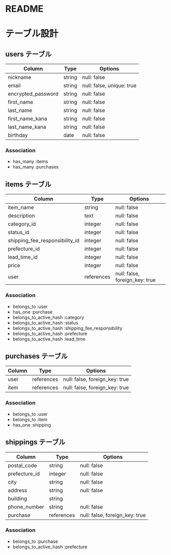# README

# テーブル設計

## users テーブル
| Column             | Type    | Options                   |
| ------------------ | ------- | ------------------------- |
| nickname           | string  | null: false               |
| email              | string  | null: false, unique: true |
| encrypted_password | string  | null: false               |
| first_name         | string  | null: false               |
| last_name          | string  | null: false               |
| first_name_kana    | string  | null: false               |
| last_name_kana     | string  | null: false               |
| birthday           | date    | null: false               |
### Association
- has_many :items
- has_many :purchases

## items テーブル
| Column                         | Type      | Options                        | 
| ------------------------------ | --------- | ------------------------------ |
| item_name                      | string    | null: false                    |
| description                    | text      | null: false                    |
| category_id                    | integer   | null: false                    |
| status_id                      | integer   | null: false                    |
| shipping_fee_responsibility_id | integer   | null: false                    |
| prefecture_id                  | integer   | null: false                    |
| lead_time_id                   | integer   | null: false                    |
| price                          | integer   | null: false                    |
| user                           | references| null: false, foreign_key: true |
### Association
- belongs_to :user
- has_one :purchase
- belongs_to_active_hash :category
- belongs_to_active_hash :status
- belongs_to_active_hash :shipping_fee_responsibility
- belongs_to_active_hash :prefecture
- belongs_to_active_hash :lead_time

## purchases テーブル
| Column | Type       | Options                        |
| ------ | ---------- | ------------------------------ |
| user   | references | null: false, foreign_key: true |
| item   | references | null: false, foreign_key: true |
### Association
- belongs_to :user
- belongs_to :item
- has_one :shipping

## shippings テーブル
| Column        | Type       | Options                        |
| ------------- | ---------- | ------------------------------ |
| postal_code   | string     | null: false                    |
| prefecture_id | integer    | null: false                    |
| city          | string     | null: false                    |
| address       | string     | null: false                    |
| building      | string     |                                |
| phone_number  | string     | null: false                    |
| purchase      | references | null: false, foreign_key: true |
### Association
- belongs_to :purchase
- belongs_to_active_hash :prefecture
